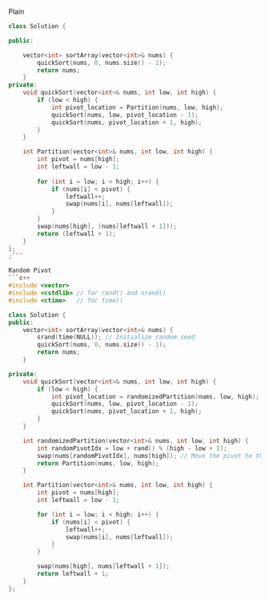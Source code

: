 
Plain
```c++
class Solution {

public:

    vector<int> sortArray(vector<int>& nums) {
        quickSort(nums, 0, nums.size() - 1);
        return nums;
    }
private:
    void quickSort(vector<int>& nums, int low, int high) {
        if (low < high) {
            int pivot_location = Partition(nums, low, high);
            quickSort(nums, low, pivot_location - 1);
            quickSort(nums, pivot_location + 1, high);
        }
    }

    int Partition(vector<int>& nums, int low, int high) {
        int pivot = nums[high];
        int leftwall = low - 1;
        
        for (int i = low; i < high; i++) {
            if (nums[i] < pivot) {
                leftwall++;
                swap(nums[i], nums[leftwall]);
            }
        }
        swap(nums[high], (nums[leftwall + 1]));
        return (leftwall + 1);
    }
};
;```

Random Pivot
```c++
#include <vector>
#include <cstdlib> // for rand() and srand()
#include <ctime>   // for time()

class Solution {
public:
    vector<int> sortArray(vector<int>& nums) {
        srand(time(NULL)); // Initialize random seed
        quickSort(nums, 0, nums.size() - 1);
        return nums;
    }

private:
    void quickSort(vector<int>& nums, int low, int high) {
        if (low < high) {
            int pivot_location = randomizedPartition(nums, low, high);
            quickSort(nums, low, pivot_location - 1);
            quickSort(nums, pivot_location + 1, high);
        }
    }

    int randomizedPartition(vector<int>& nums, int low, int high) {
        int randomPivotIdx = low + rand() % (high - low + 1);
        swap(nums[randomPivotIdx], nums[high]); // Move the pivot to the end for partitioning
        return Partition(nums, low, high);
    }

    int Partition(vector<int>& nums, int low, int high) {
        int pivot = nums[high];
        int leftwall = low - 1;

        for (int i = low; i < high; i++) {
            if (nums[i] < pivot) {
                leftwall++;
                swap(nums[i], nums[leftwall]);
            }
        }

        swap(nums[high], nums[leftwall + 1]);
        return leftwall + 1;
    }
};

```